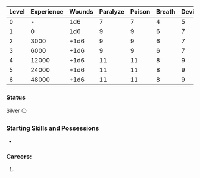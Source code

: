 | Level | Experience | Wounds | Paralyze | Poison | Breath | Device | Magic |
| ----- | ---------- | ------ | -------- | ------ | ------ | ------ | ----- |
| 0     | -          | 1d6    | 7        | 7      | 4      | 5      | 4     |
| 1     | 0          | 1d6    | 9        | 9      | 6      | 7      | 6     |
| 2     | 3000       | +1d6   | 9        | 9      | 6      | 7      | 6     |
| 3     | 6000       | +1d6   | 9        | 9      | 6      | 7      | 6     |
| 4     | 12000      | +1d6   | 11       | 11     | 8      | 9      | 8     |
| 5     | 24000      | +1d6   | 11       | 11     | 8      | 9      | 8     |
| 6     | 48000      | +1d6   | 11       | 11     | 8      | 9      | 8     |
### Status
Silver ⚪
### Starting Skills and Possessions
- 
### Careers:
1. 